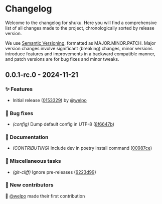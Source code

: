 # Changelog

Welcome to the changelog for shuku. Here you will find a comprehensive list of all changes made to the project, chronologically sorted by release version.

We use [Semantic Versioning](https://semver.org/), formatted as MAJOR.MINOR.PATCH. Major version changes involve significant (breaking) changes, minor versions introduce features and improvements in a backward compatible manner, and patch versions are for bug fixes and minor tweaks.

## 0.0.1-rc.0 - 2024-11-21

### ✨ Features

- Initial release ([0153329](https://github.com/welpo/shuku/commit/01533294eb6bae548112c8a16b5b025c2ae134ea)) by [@welpo](https://github.com/welpo)

### 🐛 Bug fixes

- *(config)* Dump default config in UTF-8 ([8f6647b](https://github.com/welpo/shuku/commit/8f6647bdc205dc11fb3145b8b67528b873631eb5))

### 📝 Documentation

- *(CONTRIBUTING)* Include dev in poetry install command ([00987ce](https://github.com/welpo/shuku/commit/00987ce9d9fe927e6de8fb38af3fba0de00c485b))

### 🔧 Miscellaneous tasks

- *(git-cliff)* Ignore pre-releases ([6223d99](https://github.com/welpo/shuku/commit/6223d99b2d869150cfaac878cf358185febf16a5))

### 👥 New contributors

🫶 [@welpo](https://github.com/welpo) made their first contribution

<!-- generated by git-cliff -->
